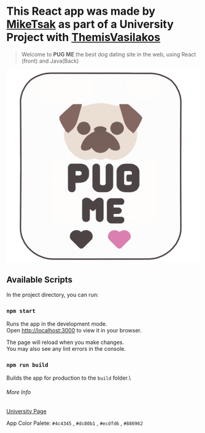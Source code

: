 # This React app  was made by **[MikeTsak](https://github.com/MikeTsak)** as part of a University Project with  **[ThemisVasilakos](https://github.com/ThemisVasilakos)**

>Welcome to **PUG ME** the best dog dating site in the web, using React (front) and Java(Back)

![Pug Me Logo](https://raw.githubusercontent.com/ThemisVasilakos/Dog-Dating-Site/main/front/src/components/img/pugmelogopng.png)


## Available Scripts

In the project directory, you can run:

### `npm start`

Runs the app in the development mode.\
Open [http://localhost:3000](http://localhost:3000) to view it in your browser.

The page will reload when you make changes.\
You may also see any lint errors in the console.

### `npm run build`

Builds the app for production to the `build` folder.\

###### More Info

[University Page](http://www.ice.uniwa.gr/)

App Color Palete: `#4c4345` , `#dc80b1` , `#ecdfd6` , `#886962`



